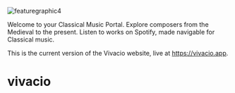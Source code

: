 ![featuregraphic4](https://usc1.contabostorage.com/a36ba68caf9842799883275ab3ad3a88:composer-explorer.bucket/static/assets/Vivacio_Logo_Dark.png)

Welcome to your Classical Music Portal. Explore composers from the Medieval to the present.
Listen to works on Spotify, made navigable for Classical music.

This is the current version of the Vivacio website, live at https://vivacio.app.
# vivacio

